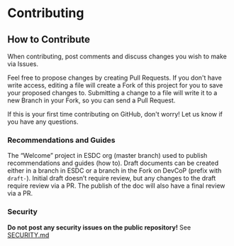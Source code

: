 # Contributing

## How to Contribute

When contributing, post comments and discuss changes you wish to make via Issues.

Feel free to propose changes by creating Pull Requests. If you don't have write access, editing a file will create a Fork of this project for you to save your proposed changes to. Submitting a change to a file will write it to a new Branch in your Fork, so you can send a Pull Request.

If this is your first time contributing on GitHub, don't worry! Let us know if you have any questions.

### Recommendations and Guides

The “Welcome” project in ESDC org (master branch) used to publish recommendations and guides (how to).
Draft documents can be created either in a branch in ESDC or a branch in the Fork on DevCoP (prefix with `draft-`).
Initial draft doesn’t require review, but any changes to the draft require review via a PR.
The publish of the doc will also have a final review via a PR.

### Security

**Do not post any security issues on the public repository!** See [SECURITY.md](SECURITY.md)
